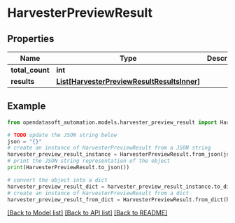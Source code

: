 # HarvesterPreviewResult


## Properties

Name | Type | Description | Notes
------------ | ------------- | ------------- | -------------
**total_count** | **int** |  | 
**results** | [**List[HarvesterPreviewResultResultsInner]**](HarvesterPreviewResultResultsInner.md) |  | 

## Example

```python
from opendatasoft_automation.models.harvester_preview_result import HarvesterPreviewResult

# TODO update the JSON string below
json = "{}"
# create an instance of HarvesterPreviewResult from a JSON string
harvester_preview_result_instance = HarvesterPreviewResult.from_json(json)
# print the JSON string representation of the object
print(HarvesterPreviewResult.to_json())

# convert the object into a dict
harvester_preview_result_dict = harvester_preview_result_instance.to_dict()
# create an instance of HarvesterPreviewResult from a dict
harvester_preview_result_from_dict = HarvesterPreviewResult.from_dict(harvester_preview_result_dict)
```
[[Back to Model list]](../README.md#documentation-for-models) [[Back to API list]](../README.md#documentation-for-api-endpoints) [[Back to README]](../README.md)


